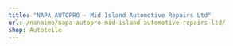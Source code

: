 ```yaml
---
title: "NAPA AUTOPRO - Mid Island Automotive Repairs Ltd"
url: /nanaimo/napa-autopro-mid-island-automotive-repairs-ltd/
shop: Autoteile
---
```

